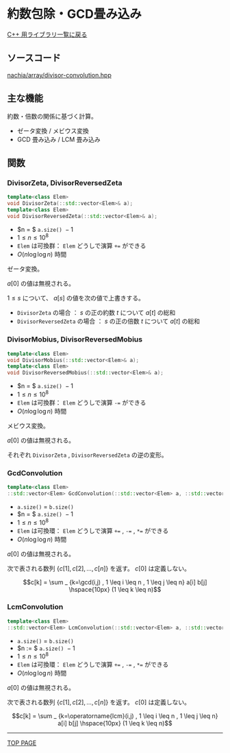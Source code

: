 # 約数包除・GCD畳み込み

[C++ 用ライブラリ一覧に戻る](../index.md)

## ソースコード

[nachia/array/divisor-convolution.hpp](https://github.com/NachiaVivias/cp-library/blob/main/Cpp/Include/nachia/array/divisor-convolution.hpp)

## 主な機能

約数・倍数の関係に基づく計算。

- ゼータ変換 / メビウス変換
- GCD 畳み込み / LCM 畳み込み

## 関数

### DivisorZeta, DivisorReversedZeta

```c++
template<class Elem>
void DivisorZeta(::std::vector<Elem>& a);
template<class Elem>
void DivisorReversedZeta(::std::vector<Elem>& a);
```

- $n = $ `a.size()` ${}-1$
- $1 \leq n \leq 10^8$
- `Elem` は可換群： `Elem` どうしで演算 `+=` ができる
- $O(n \log \log n)$ 時間

ゼータ変換。

$a[0]$ の値は無視される。

$1 \leq s$ について、 $a[s]$ の値を次の値で上書きする。

- `DivisorZeta` の場合 ： $s$ の正の約数 $t$ について $a[t]$ の総和
- `DivisorReversedZeta` の場合 ： $s$ の正の倍数 $t$ について $a[t]$ の総和

### DivisorMobius, DivisorReversedMobius

```c++
template<class Elem>
void DivisorMobius(::std::vector<Elem>& a);
template<class Elem>
void DivisorReversedMobius(::std::vector<Elem>& a);
```

- $n = $ `a.size()` ${}-1$
- $1 \leq n \leq 10^8$
- `Elem` は可換群： `Elem` どうしで演算 `-=` ができる
- $O(n \log \log n)$ 時間

メビウス変換。

$a[0]$ の値は無視される。

それぞれ `DivisorZeta` , `DivisorReversedZeta` の逆の変形。

### GcdConvolution

```c++
template<class Elem>
::std::vector<Elem> GcdConvolution(::std::vector<Elem> a, ::std::vector<Elem> b);
```

- `a.size()` $=$ `b.size()`
- $n = $ `a.size()` ${}-1$
- $1 \leq n \leq 10^8$
- `Elem` は可換環： `Elem` どうしで演算 `+=` , `-=` , `*=` ができる
- $O(n \log \log n)$ 時間

$a[0]$ の値は無視される。

次で表される数列 $\lbrace c[1] , c[2] , \ldots , c[n] \rbrace$ を返す。 $c[0]$ は定義しない。

$$c[k] = \sum _ {k=\gcd(i,j) , 1 \leq i \leq n , 1 \leq j \leq n} a[i] b[j] \hspace{10px} (1 \leq k \leq n)$$

### LcmConvolution

```c++
template<class Elem>
::std::vector<Elem> LcmConvolution(::std::vector<Elem> a, ::std::vector<Elem> b);
```

- `a.size()` $=$ `b.size()`
- $n := $ `a.size()` ${}-1$
- $1 \leq n \leq 10^8$
- `Elem` は可換環： `Elem` どうしで演算 `+=` , `-=` , `*=` ができる
- $O(n \log \log n)$ 時間

$a[0]$ の値は無視される。

次で表される数列 $\lbrace c[1] , c[2] , \ldots , c[n] \rbrace$ を返す。 $c[0]$ は定義しない。

$$c[k] = \sum _ {k=\operatorname{lcm}(i,j) , 1 \leq i \leq n , 1 \leq j \leq n} a[i] b[j] \hspace{10px} (1 \leq k \leq n)$$

---

[TOP PAGE](https://nachiavivias.github.io/cp-library/)


<script type="text/x-mathjax-config">MathJax.Hub.Config({tex2jax:{inlineMath:[['\$','\$']],processEscapes:true},CommonHTML: {matchFontHeight:false}});</script>
<script type="text/javascript" async src="https://cdnjs.cloudflare.com/ajax/libs/mathjax/2.7.1/MathJax.js?config=TeX-MML-AM_CHTML"></script>
